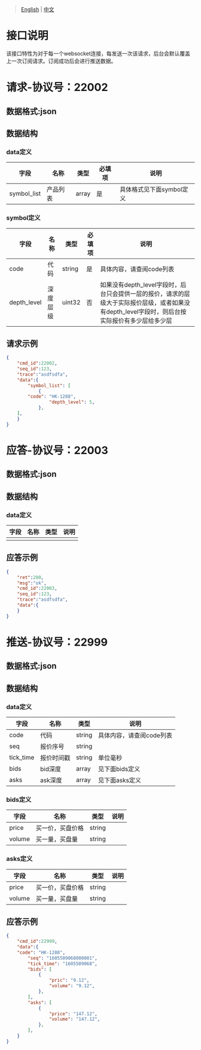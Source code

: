 > [English](./realtime_order_book_quote_subscription.md) | [中文](./realtime_order_book_quote_subscription_cn.md)

# 接口说明

该接口特性为对于每一个websocket连接，每发送一次该请求，后台会默认覆盖上一次订阅请求。订阅成功后会进行推送数据。
# 请求-协议号：22002
## 数据格式:json
## 数据结构
### data定义
| 字段        | 名称     | 类型  | 必填项 | 说明                     |
| ----------- | -------- | ----- | ------ | ------------------------ |
| symbol_list | 产品列表 | array | 是     | 具体格式见下面symbol定义 |
### symbol定义
| 字段        | 名称     | 类型   | 必填项 | 说明                                                         |
| ----------- | -------- | ------ | ------ | ------------------------------------------------------------ |
| code        | 代码     | string | 是     | 具体内容，请查阅code列表                                     |
| depth_level | 深度层级 | uint32 | 否     | 如果没有depth_level字段时，后台只会提供一层的报价，请求的层级大于实际报价层级，或者如果没有depth_level字段时，则后台按实际报价有多少层给多少层 |
## 请求示例
```json
{
    "cmd_id":22002,
    "seq_id":123,
    "trace":"asdfsdfa",
    "data":{
        "symbol_list": [
            {
		"code": "HK-1288",
                "depth_level": 5,
            },
	],
    }
}
```
# 应答-协议号：22003
## 数据格式:json
## 数据结构
### data定义
| 字段 | 名称 | 类型 | 说明 |
| --- | --- | --- | --- |
|  |  |  |  |


## 应答示例
```json
{
    "ret":200,
    "msg":"ok",
    "cmd_id":22003,
    "seq_id":123,
    "trace":"asdfsdfa",
    "data":{
    }    
}
```
# 推送-协议号：22999
## 数据格式:json
## 数据结构
### data定义
| 字段      | 名称       | 类型   | 说明                     |
| --------- | ---------- | ------ | ------------------------ |
| code      | 代码       | string | 具体内容，请查阅code列表 |
| seq       | 报价序号   | string |                          |
| tick_time | 报价时间戳 | string | 单位毫秒                 |
| bids      | bid深度    | array  | 见下面bids定义           |
| asks      | ask深度    | array  | 见下面asks定义           |
### bids定义
| 字段   | 名称             | 类型   | 说明 |
| ------ | ---------------- | ------ | ---- |
| price  | 买一价，买盘价格 | string |      |
| volume | 买一量，买盘量   | string |      |
### asks定义
| 字段   | 名称             | 类型   | 说明 |
| ------ | ---------------- | ------ | ---- |
| price  | 买一价，买盘价格 | string |      |
| volume | 买一量，买盘量   | string |      |
## 应答示例
```json
{
    "cmd_id":22999,
    "data":{
	"code": "HK-1288",
        "seq": "1605509068000001",
        "tick_time": "1605509068",
        "bids": [
            {
                "pric": "9.12",
                "volume": "9.12",
            },
        ],
        "asks": [
            {
                "price": "147.12",
                "volume": "147.12",
            },
        ],
    }
}
```